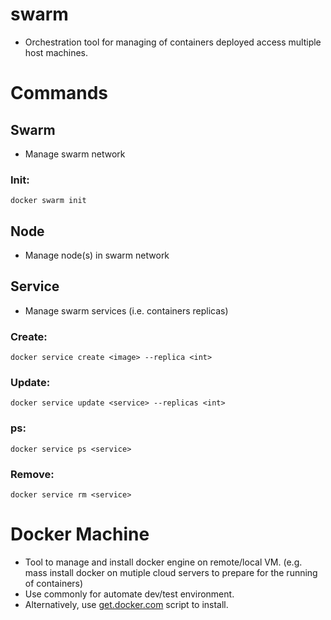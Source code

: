 # swarm
* Orchestration tool for managing of containers deployed access multiple host machines.

# Commands
## Swarm
* Manage swarm network

### Init:
`docker swarm init`


## Node
* Manage node(s) in swarm network

## Service
* Manage swarm services (i.e. containers replicas)
### Create:
`docker service create <image> --replica <int>`

### Update:
`docker service update <service> --replicas <int>`

### ps:
`docker service ps <service>`

### Remove:
`docker service rm <service>`



# Docker Machine
* Tool to manage and install docker engine on remote/local VM. (e.g. mass install docker on mutiple cloud servers to prepare for the running of containers)
* Use commonly for automate dev/test environment.
* Alternatively, use [get.docker.com](https://get.docker.com) script to install.
